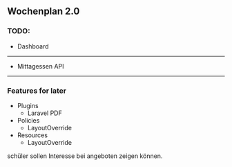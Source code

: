 ## Wochenplan 2.0

### TODO:

- Dashboard
---

- Mittagessen API
---

### Features for later

- Plugins
  - Laravel PDF
- Policies
    - LayoutOverride
- Resources
    - LayoutOverride


schüler sollen Interesse bei angeboten zeigen können.
